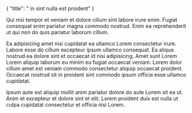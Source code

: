 {
  "title": " in sint nulla est proident"
}

Qui nisi tempor et veniam et dolore cillum sint labore irure enim. Fugiat consequat enim pariatur magna commodo nostrud. Enim ea reprehenderit ut qui non do quis pariatur laborum cillum.

Ea adipisicing amet nisi cupidatat ea ullamco Lorem consectetur irure. Labore esse do cillum excepteur ipsum ullamco consequat. Ea aliqua nostrud ea dolore sint et occaecat id nisi adipisicing. Amet sunt Lorem Lorem aliquip laborum eu minim eu fugiat occaecat veniam. Lorem dolor cillum amet est veniam commodo consectetur aliquip occaecat proident. Occaecat nostrud sit in proident sint commodo ipsum officia esse ullamco cupidatat.

Ipsum aute est aliquip mollit anim pariatur dolore do aute Lorem sit ea ut. Anim et excepteur et dolore sint et elit. Lorem proident duis est nulla ut culpa cupidatat consectetur et officia nisi Lorem.